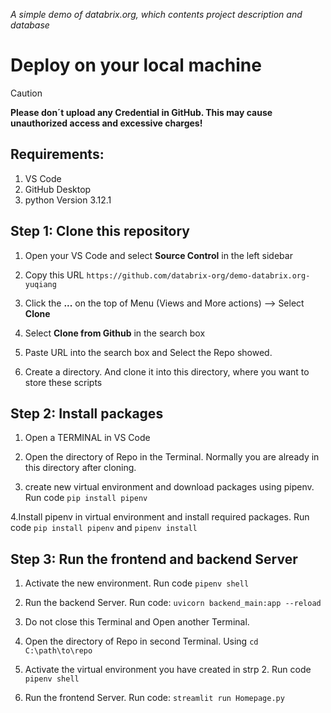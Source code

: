 *A simple demo of databrix.org, which contents project description and database*
# Deploy on your local machine

> [!CAUTION]
> **Please don´t upload any Credential in GitHub. This may cause unauthorized access and excessive charges!**

## Requirements:
1. VS Code
2. GitHub Desktop
3. python Version 3.12.1


## Step 1: Clone this repository
1. Open your VS Code and select **Source Control** in the left sidebar

2. Copy this URL `https://github.com/databrix-org/demo-databrix.org-yuqiang`

3. Click the **...** on the top of Menu (Views and More actions) --> Select **Clone**

4. Select **Clone from Github** in the search box

5. Paste URL into the search box and Select the Repo showed.

6. Create a directory. And clone it into this directory, where you want to store these scripts

## Step 2: Install packages

1. Open a TERMINAL in VS Code

2. Open the directory of Repo in the Terminal. Normally you are already in this directory after cloning.

3. create new virtual environment and download packages using pipenv. Run code `pip install pipenv`

4.Install pipenv in virtual environment and install required packages. Run code `pip install pipenv` and `pipenv install`

## Step 3: Run the frontend and backend Server

1. Activate the new environment. Run code `pipenv shell`

2. Run the backend Server. Run code: `uvicorn backend_main:app --reload`

3. Do not close this Terminal and Open another Terminal.

4. Open the directory of Repo in second Terminal. Using `cd C:\path\to\repo`

5. Activate the virtual environment you have created in strp 2. Run code `pipenv shell`

6. Run the frontend Server. Run code: `streamlit run Homepage.py`
